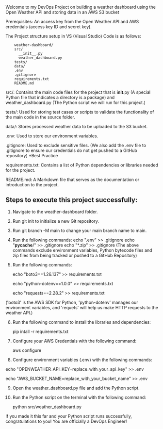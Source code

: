Welcome to my DevOps Project on building a weather dashboard using the Open Weather API and storing data in an AWS S3 bucket

Prerequisites: An access key from the Open Weather API and AWS credentials (access key ID and secret key).

The Project structure setup in VS (Visual Studio) Code is as follows:
        
        weather-dashboard/
        src/
          __init__.py
          weather_dashboard.py
        tests/
        data/
        .env
        .gitignore
        requirements.txt
        README.md

src/: Contains the main code files for the project that is __init__.py (A special Python file that indicates a directory is a package) and weather_dashboard.py (The Python script we will run for this project.)

tests/: Used for storing test cases or scripts to validate the functionality of the main code in the source folder.

data/: Stores processed weather data to be uploaded to the S3 bucket.

.env: Used to store our environment variables.

.gitignore: Used to exclude sensitive files. (We also add the .env file to .gitignore to ensure our credentials do not get pushed to a GitHub repository) *Best Practice

requirements.txt: Contains a list of Python dependencies or libraries needed for the project.

README.md: A Markdown file that serves as the documentation or introduction to the project.

## Steps to execute this project successfully:

1. Navigate to the weather-dashboard folder.
2. Run git init to initialize a new Git repository.
3. Run git branch -M main to change your main branch name to main.
4. Run the following commands:
   echo ".env" >> .gitignore
   echo "__pycache__/" >> .gitignore
   echo "*.zip" >> .gitignore
(The above commands exclude environment variables, Python bytecode files and zip files from being tracked or pushed to a GitHub Repository)

5. Run the following commands:
   
   echo "boto3==1.26.137" >> requirements.txt

   echo "python-dotenv==1.0.0" >> requirements.txt

   echo "requests==2.28.2" >> requirements.txt
   
 ('boto3' is the AWS SDK for Python, 'python-dotenv' manages our environment variables, and 'requets' will help us make HTTP requests to the weather API.)

6. Run the following command to install the libraries and dependencies:
   
    pip intall -r requirements.txt

7. Configure your AWS Credentials with the following command:

    aws configure

8. Configure environment variables (.env) with the following commands:
   
  echo "OPENWEATHER_API_KEY=replace_with_your_api_key" >> .env
  
  echo "AWS_BUCKET_NAME=replace_with_your_bucket_name" >> .env

9. Open the weather_dashboard.py file and add the Python script.
10. Run the Python script on the terminal with the following command:

    python src/weather_dashboard.py

If you made it this far and your Python script runs successfully, congratulations to you! You are officially a DevOps Engineer!
